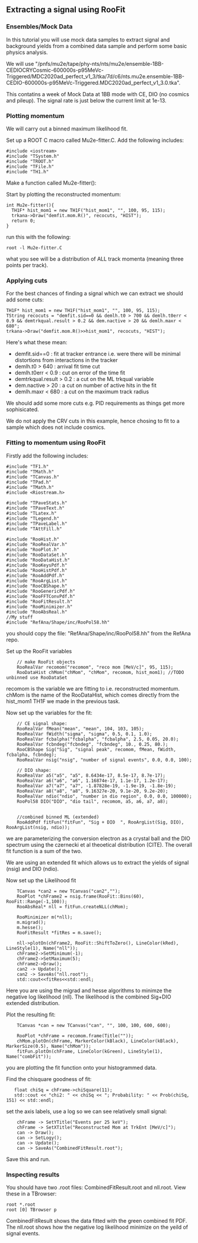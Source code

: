 ## Extracting a signal using RooFit

### Ensembles/Mock Data

In this tutorial you will use mock data samples to extract signal and background yields from a combined data sample and perform some basic physics analysis.

We will use "/pnfs/mu2e/tape/phy-nts/nts/mu2e/ensemble-1BB-CEDIOCRYCosmic-600000s-p95MeVc-Triggered/MDC2020ad_perfect_v1_3/tka/7d/c6/nts.mu2e.ensemble-1BB-CEDIO-600000s-p95MeVc-Triggered.MDC2020ad_perfect_v1_3.0.tka".

This contatins a week of Mock Data at 1BB mode with CE, DIO (no cosmics and pileup). The signal rate is just below the current limit at 1e-13.

### Plotting momentum

We will carry out a binned maximum likelihood fit.

Set up a ROOT C macro called Mu2e-fitter.C. Add the following includes:

```
#include <iostream>
#include "TSystem.h"
#include "TROOT.h"
#include "TFile.h"
#include "TH1.h"
```
Make a function called Mu2e-fitter():

Start by plotting the reconstructed momentum:
```
int Mu2e-fitter(){
  TH1F* hist_mom1 = new TH1F("hist_mom1", "", 100, 95, 115);
  trkana->Draw("demfit.mom.R()", recocuts, "HIST");
  return 0;
}
```

run this with the following:

```
root -l Mu2e-fitter.C
```

what you see will be a distribution of ALL track momenta (meaning three points per track).
  

### Applying cuts

For the best chances of finding a signal which we can extract we should add some cuts:

```
TH1F* hist_mom1 = new TH1F("hist_mom1", "", 100, 95, 115);
TString recocuts = "demfit.sid==0 && demlh.t0 > 700 && demlh.t0err < 0.9 && demtrkqual.result > 0.2 && dem.nactive > 20 && demlh.maxr < 680";
trkana->Draw("demfit.mom.R()>>hist_mom1", recocuts, "HIST");
```

Here's what these mean:

* demfit.sid==0 : fit at tracker entrance i.e. were there will be minimal distortions from interactions in the tracker
* demlh.t0 > 640 : arrival fit time cut
* demlh.t0err < 0.9 : cut on error of the time fit
* demtrkqual.result > 0.2 : a cut on the ML trkqual variable
* dem.nactive > 20 : a cut on number of active hits in the fit
* demlh.maxr < 680 : a cut on the maximum track radius

We should add some more cuts e.g. PID requirements as things get more sophisicated.

We do not apply the CRV cuts in this example, hence chosing to fit to a sample which does not include cosmics.

### Fitting to momentum using RooFit

Firstly add the following includes:

```
#include "TF1.h"
#include "TMath.h"
#include "TCanvas.h"
#include "TPad.h"
#include "TMath.h"
#include <Riostream.h>

#include "TPaveStats.h"
#include "TPaveText.h"
#include "TLatex.h"
#include "TLegend.h"
#include "TPaveLabel.h"
#include "TAttFill.h"

#include "RooHist.h"
#include "RooRealVar.h"
#include "RooPlot.h"
#include "RooDataSet.h"
#include "RooDataHist.h"
#include "RooKeysPdf.h"
#include "RooHistPdf.h"
#include "RooAddPdf.h"
#include "RooArgList.h"
#include "RooCBShape.h"
#include "RooGenericPdf.h"
#include "RooFFTConvPdf.h"
#include "RooFitResult.h"
#include "RooMinimizer.h"
#include "RooAbsReal.h"
//My stuff
#include "RefAna/Shape/inc/RooPol58.hh"

```

you should copy the file: "RefAna/Shape/inc/RooPol58.hh" from the RefAna repo.

Set up the RooFit variables

```
    // make RooFit objects
    RooRealVar recomom("recomom", "reco mom [MeV/c]", 95, 115);
    RooDataHist chMom("chMom", "chMom", recomom, hist_mom1); //TODO unbinned use RooDataSet
```

recomom is the variable we  are fitting to i.e. reconstructed momentum. chMom is the name of the RooDataHist, which comes directly from the hist_mom1 TH1F we made in the previous task.

Now set up the variables for the fit:

```
    // CE signal shape:
    RooRealVar fMean("mean", "mean", 104, 103, 105);
    RooRealVar fWidth("sigma", "sigma", 0.5, 0.1, 1.0);
    RooRealVar fcbalpha("fcbalpha", "fcbalpha", 2.5, 0.05, 20.0);
    RooRealVar fcbndeg("fcbndeg", "fcbndeg", 10., 0.25, 80.);
    RooCBShape Sig("Sig", "signal peak", recomom, fMean, fWidth, fcbalpha, fcbndeg);
    RooRealVar nsig("nsig", "number of signal events", 0.0, 0.0, 100);
   
    // DIO shape:
    RooRealVar a5("a5", "a5", 8.6434e-17, 8.5e-17, 8.7e-17);
    RooRealVar a6("a6", "a6", 1.16874e-17, 1.1e-17, 1.2e-17);
    RooRealVar a7("a7", "a7", -1.87828e-19, -1.9e-19, -1.8e-19);
    RooRealVar a8("a8", "a8", 9.16327e-20, 9.1e-20, 9.2e-20);
    RooRealVar ndio("ndio", "number in dio region", 0.0, 0.0, 100000);
    RooPol58 DIO("DIO", "dio tail", recomom, a5, a6, a7, a8);
    
    
    //combined binned ML (extended)
    RooAddPdf fitFun("fitFun", "Sig + DIO  ", RooArgList(Sig, DIO), RooArgList(nsig, ndio)); 
```

we are parameterizing the conversion electron as a crystal ball and the DIO spectrum using the czernecki et al theoetical distribution (CITE). The overall fit function is a sum of the two.

We are using an extended fit which allows us to extract the yields of signal (nsig) and DIO (ndio).

Now set up the Likelihood fit

```  
    TCanvas *can2 = new TCanvas("can2","");
    RooPlot *chFrame2 = nsig.frame(RooFit::Bins(60), RooFit::Range(-1,100));
    RooAbsReal* nll = fitFun.createNLL(chMom);

    RooMinimizer m(*nll);
    m.migrad();
    m.hesse();
    RooFitResult *fitRes = m.save();
    
    nll->plotOn(chFrame2, RooFit::ShiftToZero(), LineColor(kRed), LineStyle(1), Name("nll"));
    chFrame2->SetMinimum(-1);
    chFrame2->SetMaximum(5);
    chFrame2->Draw();
    can2 -> Update();
    can2 -> SaveAs("nll.root");
    std::cout<<fitRes<<std::endl;

```

Here you are using the migrad and hesse algorithms to minimze the negative log likelihood (nll). The likelihood is the combined Sig+DIO extended distribution.

Plot the resulting fit:
 
``` 
    TCanvas *can = new TCanvas("can", "", 100, 100, 600, 600);
    
    RooPlot *chFrame = recomom.frame(Title(""));
    chMom.plotOn(chFrame, MarkerColor(kBlack), LineColor(kBlack), MarkerSize(0.5), Name("chMom"));
    fitFun.plotOn(chFrame, LineColor(kGreen), LineStyle(1), Name("combFit"));
 ```
 you are plotting the fit function onto your histogrammed data.
 
 Find the chisquare goodness of fit:
 
 ```   
    float chiSq = chFrame->chiSquare(11);
    std::cout << "chi2: " << chiSq << "; Probability: " << Prob(chiSq, 151) << std::endl;
```

set the axis labels, use a log so we can see relatively small signal:

```
    chFrame -> SetYTitle("Events per 25 keV");
    chFrame -> SetXTitle("Reconstructed Mom at TrkEnt [MeV/c]");
    can -> Draw();
    can -> SetLogy();
    can -> Update();
    can -> SaveAs("CombinedFitResult.root");  
```

Save this and run.

### Inspecting results

You should have two .root files: CombinedFitResult.root and nll.root. View these in a TBrowser:

```
root *.root
root [0] TBrowser p
```
CombinedFitResult shows the data fitted with the green combined fit PDF. The nll.root shows how the negative log likelihood minimize on the yeild of signal events.

